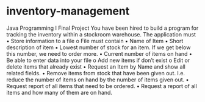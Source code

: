 # inventory-management
Java Programming I Final Project
You have been hired to build a program for tracking the inventory within a stockroom warehouse.
The application must
• Store information to a file
    o File must contain
        ▪ Name of Item
        ▪ Short description of item
        ▪ Lowest number of stock for an item. If we get below this number, we need to
order more.
        ▪ Current number of items on hand
• Be able to enter data into your file
    o Add new items if don’t exist
    o Edit or delete items that already exist
• Request an Item by Name and show all related fields.
• Remove items from stock that have been given out. I.e. reduce the number of items on hand by
the number of items given out.
• Request report of all items that need to be ordered.
• Request a report of all items and how many of them are on hand.
